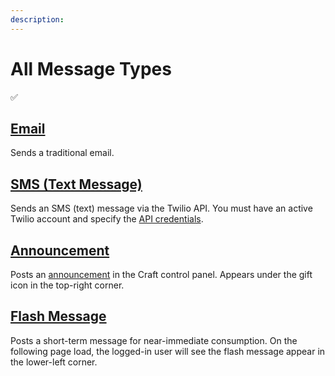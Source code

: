 ```yaml
---
description:
---
```


# All Message Types

✅

## [Email](/messages/types/email)

Sends a traditional email.

## [SMS (Text Message)](/messages/types/sms-text)

Sends an SMS (text) message via the Twilio API. You must have an active Twilio account and specify the [API credentials](/getting-started/).

## [Announcement](/messages/types/announcement)

Posts an [announcement](https://craftcms.com/docs/4.x/control-panel.html#announcements) in the Craft control panel. Appears under the gift icon in the top-right corner.

## [Flash Message](/messages/types/flash)

Posts a short-term message for near-immediate consumption. On the following page load, the logged-in user will see the flash message appear in the lower-left corner.
